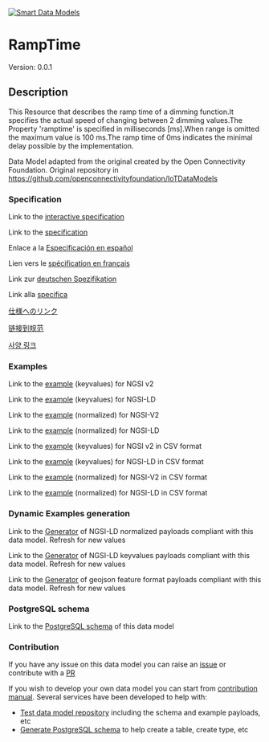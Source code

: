 [![Smart Data Models](https://smartdatamodels.org/wp-content/uploads/2022/01/SmartDataModels_logo.png "Logo")](https://smartdatamodels.org)
# RampTime
Version: 0.0.1

## Description 

This Resource that describes the ramp time of a dimming function.It specifies the actual speed of changing between 2 dimming values.The Property 'ramptime' is specified in milliseconds [ms].When range is omitted the maximum value is 100 ms.The ramp time of 0ms indicates the minimal delay possible by the implementation.

Data Model adapted from the original created by the Open Connectivity Foundation. Original repository in https://github.com/openconnectivityfoundation/IoTDataModels
### Specification

Link to the [interactive specification](https://swagger.lab.fiware.org/?url=https://smart-data-models.github.io/dataModel.OCF/RampTime/swagger.yaml)

Link to the [specification](https://github.com/smart-data-models/dataModel.OCF/blob/master/RampTime/doc/spec.md)

Enlace a la [Especificación en español](https://github.com/smart-data-models/dataModel.OCF/blob/master/RampTime/doc/spec_ES.md)

Lien vers le [spécification en français](https://github.com/smart-data-models/dataModel.OCF/blob/master/RampTime/doc/spec_FR.md)

Link zur [deutschen Spezifikation](https://github.com/smart-data-models/dataModel.OCF/blob/master/RampTime/doc/spec_DE.md)

Link alla [specifica](https://github.com/smart-data-models/dataModel.OCF/blob/master/RampTime/doc/spec_IT.md)

[仕様へのリンク](https://github.com/smart-data-models/dataModel.OCF/blob/master/RampTime/doc/spec_JA.md)

[链接到规范](https://github.com/smart-data-models/dataModel.OCF/blob/master/RampTime/doc/spec_ZH.md)

[사양 링크](https://github.com/smart-data-models/dataModel.OCF/blob/master/RampTime/doc/spec_KO.md)
### Examples

Link to the [example](https://smart-data-models.github.io/dataModel.OCF/RampTime/examples/example.json) (keyvalues) for NGSI v2

Link to the [example](https://smart-data-models.github.io/dataModel.OCF/RampTime/examples/example.jsonld) (keyvalues) for NGSI-LD

Link to the [example](https://smart-data-models.github.io/dataModel.OCF/RampTime/examples/example-normalized.json) (normalized) for NGSI-V2

Link to the [example](https://smart-data-models.github.io/dataModel.OCF/RampTime/examples/example-normalized.jsonld) (normalized) for NGSI-LD

Link to the [example](https://github.com/smart-data-models/dataModel.OCF/blob/master/RampTime/examples/example.json.csv) (keyvalues) for NGSI v2 in CSV format

Link to the [example](https://github.com/smart-data-models/dataModel.OCF/blob/master/RampTime/examples/example.jsonld.csv) (keyvalues) for NGSI-LD in CSV format

Link to the [example](https://github.com/smart-data-models/dataModel.OCF/blob/master/RampTime/examples/example-normalized.json.csv) (normalized) for NGSI-V2 in CSV format

Link to the [example](https://github.com/smart-data-models/dataModel.OCF/blob/master/RampTime/examples/example-normalized.jsonld.csv) (normalized) for NGSI-LD in CSV format
### Dynamic Examples generation

Link to the [Generator](https://smartdatamodels.org/extra/ngsi-ld_generator.php?schemaUrl=https://raw.githubusercontent.com/smart-data-models/dataModel.OCF/master/RampTime/schema.json&email=info@smartdatamodels.org) of NGSI-LD normalized payloads compliant with this data model. Refresh for new values

Link to the [Generator](https://smartdatamodels.org/extra/ngsi-ld_generator_keyvalues.php?schemaUrl=https://raw.githubusercontent.com/smart-data-models/dataModel.OCF/master/RampTime/schema.json&email=info@smartdatamodels.org) of NGSI-LD keyvalues payloads compliant with this data model. Refresh for new values

Link to the [Generator](https://smartdatamodels.org/extra/geojson_features_generator.php?schemaUrl=https://raw.githubusercontent.com/smart-data-models/dataModel.OCF/master/RampTime/schema.json&email=info@smartdatamodels.org) of geojson feature format payloads compliant with this data model. Refresh for new values
### PostgreSQL schema

Link to the [PostgreSQL schema](https://github.com/smart-data-models/dataModel.OCF/blob/master/RampTime/schema.sql) of this data model
### Contribution

 If you have any issue on this data model you can raise an [issue](https://github.com/smart-data-models/dataModel.OCF/issues)  or contribute with a [PR](https://github.com/smart-data-models/dataModel.OCF/pulls)

 If you wish to develop your own data model you can start from [contribution manual](https://bit.ly/contribution_manual). Several services have been developed to help with: 
 - [Test data model repository](https://smartdatamodels.org/index.php/data-models-contribution-api/) including the schema and example payloads, etc
 - [Generate PostgreSQL schema](https://smartdatamodels.org/index.php/sql-service/) to help create a table, create type, etc